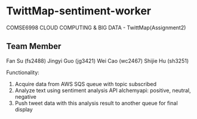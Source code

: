TwittMap-sentiment-worker
=========================

COMSE6998 CLOUD COMPUTING & BIG DATA - TwittMap(Assignment2)

Team Member
-----------
Fan Su		 	(fs2488)
Jingyi	Guo		(jg3421)
Wei Cao         (wc2467)
Shijie Hu       (sh3251)

Functionality:
1. Acquire data from AWS SQS queue with topic subscribed
2. Analyze text using sentiment analysis API alchemyapi: positive, neutral, negative
3. Push tweet data with this analysis result to another queue for final display
